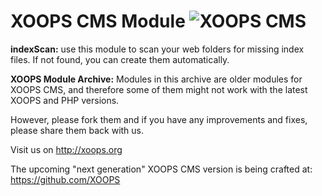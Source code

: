 # XOOPS CMS Module   ![XOOPS CMS](https://avatars2.githubusercontent.com/u/12771439?v=3&s=200)

**indexScan:** use this module to scan your web folders for missing index files. If not found, you can create them automatically.

**XOOPS Module Archive:** Modules in this archive are older modules for XOOPS CMS, and therefore some of them might not work with the latest XOOPS and PHP versions. 

However, please fork them and if you have any improvements and fixes, please share them back with us. 

Visit us on http://xoops.org

The upcoming "next generation" XOOPS CMS version is being crafted at: https://github.com/XOOPS

